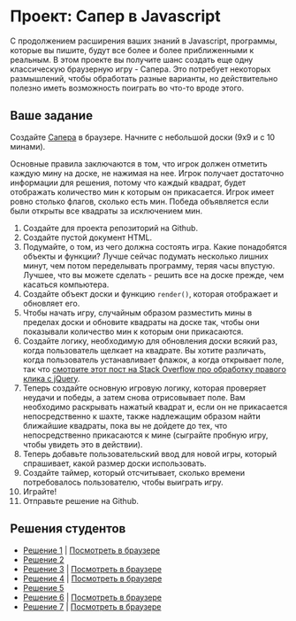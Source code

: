 # Проект: Сапер в Javascript
  
С продолжением расширения ваших знаний в Javascript, программы, которые вы пишите, будут все более и более приближенными к реальным. В этом проекте вы получите шанс создать еще одну классическую браузерную игру - Сапера. Это потребует некоторых размышлений, чтобы обработать разные варианты, но действительно полезно иметь возможность поиграть во что-то вроде этого.

## Ваше задание

Создайте [Сапера](http://en.wikipedia.org/wiki/Minesweeper_(video_game)) в браузере. Начните с небольшой доски (9x9 и с 10 минами).

Основные правила заключаются в том, что игрок должен отметить каждую мину на доске, не нажимая на нее. Игрок получает достаточно информации для решения, потому что каждый квадрат, будет отображать количество мин к которым он прикасается. Игрок имеет ровно столько флагов, сколько есть мин. Победа объявляется если были открыты все квадраты за исключением мин.

1. Создайте для проекта репозиторий на Github.
2. Создайте пустой документ HTML.
3. Подумайте, о том, из чего должна состоять игра. Какие понадобятся объекты и функции? Лучше сейчас подумать несколько лишних минут, чем потом переделывать программу, теряя часы впустую. Лучшее, что вы можете сделать - решить все на доске прежде, чем касаться компьютера.
4. Создайте объект доски и функцию `render()`, которая отображает и обновляет его.
5. Чтобы начать игру, случайным образом разместить мины в пределах доски и обновите квадраты на доске так, чтобы они показывали количество мин к которым они прикасаются.
6. Создайте логику, необходимую для обновления доски всякий раз, когда пользователь щелкает на квадрате. Вы хотите различать, когда пользователь устанавливает флажок, а когда открывает поле, так что [смотрите этот пост на Stack Overflow про обработку правого клика с jQuery](http://stackoverflow.com/questions/1206203/how-to-distinguish-between-left-and-right-mouse-click-with-jquery).
7.  Теперь создайте основную игровую логику, которая проверяет неудачи и победы, а затем снова отрисовывает поле. Вам необходимо раскрывать нажатый квадрат и, если он не прикасается непосредственно к шахте, также надлежащим образом найти ближайшие квадраты, пока вы не дойдете до тех, что непосредственно прикасаются к мине (сыграйте пробную игру, чтобы увидеть это в действии).
8. Теперь добавьте пользовательский ввод для новой игры, который спрашивает, какой размер доски использовать.
9. Создайте таймер, который отсчитывает, сколько времени потребовалось пользователю, чтобы выиграть игру.
10. Играйте!
11. Отправьте решение на Github.

## Решения студентов

* [Решение 1](https://github.com/tim5046/projectOdin/tree/master/Javascript/Minesweeper) | [Посмотреть в браузере](http://htmlpreview.github.io/?https://github.com/tim5046/projectOdin/blob/master/Javascript/Minesweeper/index.html)
* [Решение 2](https://github.com/muzfuz/minesweeper_js)
* [Решение 3](https://github.com/donaldali/odin-js-jquery/tree/master/minesweeper) | [Посмотреть в браузере](http://htmlpreview.github.io/?https://github.com/donaldali/odin-js-jquery/blob/master/minesweeper/index.html "Minesweeper")
* [Решение 4](https://github.com/beesmart/JS_BeeSweeper) | [Посмотреть в браузере](http://beesmart.github.io/JS_BeeSweeper)
* [Решение 5](https://github.com/Rodic/TOP---js-assignments/tree/master/Project%20-%20Minesweeper%20in%20Javscript)
* [Решение 6](https://github.com/ArturJanik/TOPJS/tree/master/Project6) | [Посмотреть в браузере](https://rawgit.com/ArturJanik/TOPJS/master/Project6/index.html)
* [Решение 7](https://github.com/AtActionPark/odin_minesweeper) | [Посмотреть в браузере](http://htmlpreview.github.io/?https://github.com/AtActionPark/odin_minesweeper/blob/master/index.html)